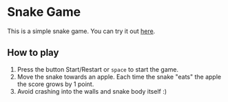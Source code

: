 # Snake Game
This is a simple snake game.
You can try it out [here](https://sssnake.netlify.app).

## How to play
1. Press the button Start/Restart or `space` to start the game.
2. Move the snake towards an apple. Each time the snake "eats" the apple the score grows by 1 point.
3. Avoid crashing into the walls and snake body itself :)
